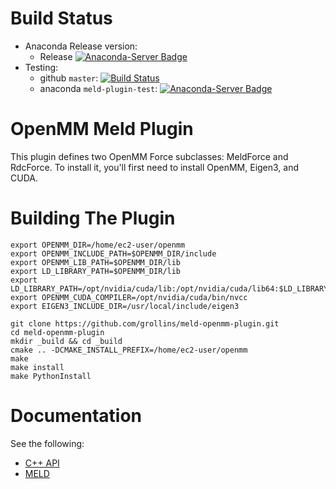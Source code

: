 Build Status
============
* Anaconda Release version:
  * Release [![Anaconda-Server Badge](https://anaconda.org/omnia/meld-plugin/badges/version.svg)](https://anaconda.org/omnia/meld-plugin)
* Testing:
  * github `master`: [![Build Status](https://travis-ci.org/maccallumlab/meld-openmm-plugin.svg?branch=master)](https://travis-ci.org/maccallumlab/meld-openmm-plugin)
  * anaconda `meld-plugin-test`: [![Anaconda-Server Badge](https://anaconda.org/maccallum_lab/meld-plugin-test/badges/version.svg)](https://anaconda.org/maccallum_lab/meld-plugin-test)

OpenMM Meld Plugin
=====================

This plugin defines two OpenMM Force subclasses: MeldForce and RdcForce. To install it, you'll first need to install OpenMM, Eigen3, and CUDA.

Building The Plugin
===================

    export OPENMM_DIR=/home/ec2-user/openmm
    export OPENMM_INCLUDE_PATH=$OPENMM_DIR/include
    export OPENMM_LIB_PATH=$OPENMM_DIR/lib
    export LD_LIBRARY_PATH=$OPENMM_DIR/lib
    export LD_LIBRARY_PATH=/opt/nvidia/cuda/lib:/opt/nvidia/cuda/lib64:$LD_LIBRARY_PATH
    export OPENMM_CUDA_COMPILER=/opt/nvidia/cuda/bin/nvcc
    export EIGEN3_INCLUDE_DIR=/usr/local/include/eigen3

    git clone https://github.com/grollins/meld-openmm-plugin.git
    cd meld-openmm-plugin
    mkdir _build && cd _build
    cmake .. -DCMAKE_INSTALL_PREFIX=/home/ec2-user/openmm
    make
    make install
    make PythonInstall

Documentation
=============

See the following:
* [C++ API](http://plugin-api.meldmd.org)
* [MELD](http://github.com/maccallumlab/meld)
